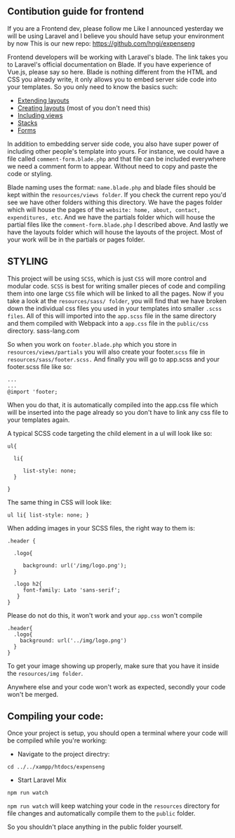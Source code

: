 ## Contibution guide for frontend

If you are a Frontend dev, please follow me
Like I announced yesterday we will be using Laravel and I believe you should have setup your environment by now This is our new repo: https://github.com/hngi/expenseng

Frontend developers will be working with Laravel's blade.
The link takes you to Laravel's official documentation on Blade. If you have experience of Vue.js, please say so here.
Blade is nothing different from the HTML and CSS you already write, it only allows you to embed server side code into your templates. So you only need to know the basics such:

- [Extending layouts](https://laravel.com/docs/7.x/blade#extending-a-layout)
- [Creating layouts](https://laravel.com/docs/7.x/blade#defining-a-layout) (most of you don't need this)
- [Including views](https://laravel.com/docs/7.x/blade#including-subviews)
- [Stacks](https://laravel.com/docs/7.x/blade#stacks)
- [Forms](https://laravel.com/docs/7.x/blade#forms)

In addition to embedding server side code, you also have super power of including other people's template into yours. For instance, we could have a file called `comment-form.blade.php` and that file can be included everywhere we need a comment form to appear. Without need to copy and paste the code or styling.

Blade naming uses the format: `name.blade.php` and blade files should be kept within the `resources/views folder`. If you check the current repo you'd see we have other folders withing this directory. We have the pages folder which will house the pages of the `website: home, about, contact, expenditures, etc`.
And we have the partials folder which will house the partial files like the `comment-form.blade.php` I described above. And lastly we have the layouts folder which will house the layouts of the project.
Most of your work will be in the partials or pages folder.

## STYLING
This project will be using `SCSS`, which is just `CSS` will more control and modular code.
`SCSS` is best for writing smaller pieces of code and compiling them into one large `CSS` file which will be linked to all the pages.
Now if you take a look at the `resources/sass/ folder`, you will find that we have broken down the individual css files you used in your templates into smaller `.scss files`. All of this will imported into the `app.scss` file in the same directory and them compiled with Webpack into a `app.css` file in the `public/css` directory. sass-lang.com

So when you work on `footer.blade.php` which you store in `resources/views/partials` you will also create your footer.`scss` file in `resources/sass/footer.scss.`
And finally you will go to app.scss and your footer.scss file like so: 

````
...
...
@import 'footer;

````

When you do that, it is automatically compiled into the app.css file which will be inserted into the page already so you don't have to link any css file to your templates again.

A typical SCSS code targeting the child element in a ul will look like so:

````
ul{

  li{

     list-style: none;
  }

}
````

The same thing in CSS will look like:

`ul li{ list-style: none; }`

When adding images in your SCSS files, the right way to them is:

````
.header {

  .logo{

     background: url('/img/logo.png'); 
  }

  .logo h2{
     font-family: Lato 'sans-serif'; 
   }
}
````

Please do not do this, it won't work and your `app.css` won't compile  

````
.header{
  .logo{
    background: url('../img/logo.png')
  }
}
````

To get your image showing up properly, make sure that you have it inside the `resources/img folder`.

Anywhere else and your code won't work as expected, secondly your code won't be merged.

## Compiling your code:

Once your project is setup, you should open a terminal where your code will be compiled while you're working:

- Navigate to the project directry:

`cd ../../xampp/htdocs/expenseng`

- Start Laravel Mix

`npm run watch`

`npm run watch` will keep watching your code in the `resources` directory for file changes and automatically compile them to the `public` folder.

So you shouldn't place anything in the public folder yourself.
